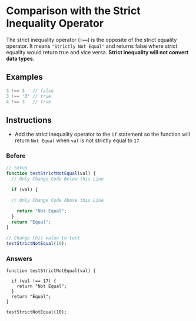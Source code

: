 # Comparison with the Strict Inequality Operator

The strict inequality operator (`!==`) is the opposite of the strict
equality operator. It means `"Strictly Not Equal"` and returns
false where strict equality would return true and vice versa.
**Strict inequality will not convert data types.**

## Examples

```javascript
3 !== 3   // false
3 !== '3' // true
4 !== 3   // true
```

## Instructions
 - Add the strict inequality operator to the `if` statement so the function
 will return `Not Equal` when `val` is not strictly equal to `17`

### Before

```javascript
// Setup
function testStrictNotEqual(val) {
  // Only Change Code Below this Line

  if (val) {

  // Only Change Code Above this Line

    return "Not Equal";
  }
  return "Equal";
}

// Change this value to test
testStrictNotEqual(10);
```

### Answers

```
function testStrictNotEqual(val) {

  if (val !== 17) {
    return "Not Equal";
  }
  return "Equal";
}

testStrictNotEqual(10);
```
